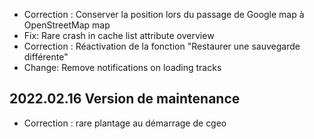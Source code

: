 - Correction : Conserver la position lors du passage de Google map à OpenStreetMap map
- Fix: Rare crash in cache list attribute overview
- Correction : Réactivation de la fonction "Restaurer une sauvegarde différente"
- Change: Remove notifications on loading tracks

## 2022.02.16 Version de maintenance

- Correction : rare plantage au démarrage de cgeo
